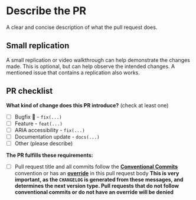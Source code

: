 # Describe the PR

A clear and concise description of what the pull request does.

## Small replication

A small replication or video walkthrough can help demonstrate the changes made. This is optional, but can help observe the intended changes. A mentioned issue that contains a replication also works.

## PR checklist

<!-- (Update "[ ]" to "[x]" to check a box) -->

**What kind of change does this PR introduce?** (check at least one)

- [ ] Bugfix :bug: - `fix(...)`
- [ ] Feature - `feat(...)`
- [ ] ARIA accessibility - `fix(...)`
- [ ] Documentation update - `docs(...)`
- [ ] Other (please describe)

**The PR fulfills these requirements:**

- [ ] Pull request title and all commits follow the [**Conventional Commits**](https://www.conventionalcommits.org/) convention or has an [**override**](https://github.com/googleapis/release-please#how-can-i-fix-release-notes) in this pull request body **This is very important, as the `CHANGELOG` is generated from these messages, and determines the next version type. Pull requests that do not follow conventional commits or do not have an override will be denied**
